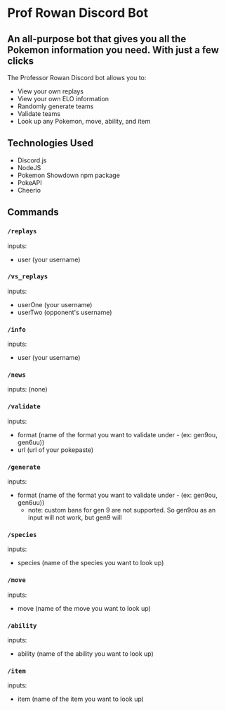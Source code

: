 # Prof Rowan Discord Bot

## An all-purpose bot that gives you all the Pokemon information you need. With just a few clicks

The Professor Rowan Discord bot allows you to:
* View your own replays
* View your own ELO information
* Randomly generate teams
* Validate teams
* Look up any Pokemon, move, ability, and item

## Technologies Used

* Discord.js
* NodeJS
* Pokemon Showdown npm package
* PokeAPI
* Cheerio

## Commands

### ```/replays```

inputs: 
* user (your username)
  
### ```/vs_replays```

inputs:
* userOne (your username)
* userTwo (opponent's username)
  
### ```/info```

inputs: 
* user (your username)
  
### ```/news```

inputs: (none)

### ```/validate```

inputs:
* format (name of the format you want to validate under - (ex: gen9ou, gen6uu))
* url (url of your pokepaste)
  
### ```/generate```

inputs:
* format (name of the format you want to validate under - (ex: gen9ou, gen6uu))
  * note: custom bans for gen 9 are not supported. So gen9ou as an input will not work, but gen9 will
    
### ```/species```

inputs: 
* species (name of the species you want to look up)
  
### ```/move```

inputs:
* move (name of the move you want to look up)

### ```/ability```

inputs:
* ability (name of the ability you want to look up)

### ```/item```

inputs:
* item (name of the item you want to look up)

